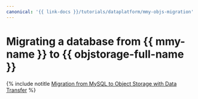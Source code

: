 ```yaml
---
canonical: '{{ link-docs }}/tutorials/dataplatform/mmy-objs-migration'
---
```


# Migrating a database from {{ mmy-name }} to {{ objstorage-full-name }}

{% include notitle [Migration from MySQL to Object Storage with Data Transfer](../../_tutorials/dataplatform/mmy-objs-migration.md) %}
